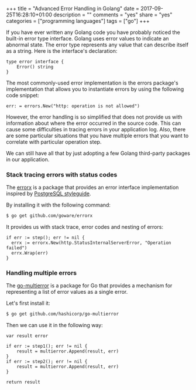 +++
title = "Advanced Error Handling in Golang"
date = 2017-09-25T16:28:10+01:00
description = ""
comments = "yes"
share = "yes"
categories = ["programming languages"]
tags = ["go"]
+++

If you have ever written any Golang code you have probably noticed the built-in
error type interface. Golang uses error values to indicate an abnormal state.
The error type represents any value that can describe itself as a string. Here
is the interface's declaration:

```golang
type error interface {
    Error() string
}
```

The most commonly-used error implementation is the errors package's
implementation that allows you to instantiate errors by using the following
code snippet:

```golang
err: = errors.New("http: operation is not allowed")
```

However, the error handling is so simplified that does not provide us with
information about where the error occurred in the source code. This can cause
some difficulties in tracing errors in your application log.  Also, there are
some particular situations that you have multiple errors that you want to
correlate with particular operation step.

We can still have all that by just adopting a few Golang third-party packages
in our application.

### Stack tracing errors with status codes

The [errorx](github.com/goware/errorx) is a package that provides an error
interface implementation inspired by [PostgreSQL
styleguide](http://www.postgresql.org/docs/devel/static/error-style-guide.html). 

By installing it with the following command:

```bash
$ go get github.com/goware/errorx
```

It provides us with stack trace, error codes and nesting of errors:

```golang
if err := step(); err != nil {
  errx := errorx.New(http.StatusInternalServerError, "Operation failed")
  errx.Wrap(err)
}
```

### Handling multiple errors

The [go-multierror](https://github.com/hashicorp/go-multierror) is a package
for Go that provides a mechanism for representing a list of error values as a
single error.

Let's first install it:

```bash
$ go get github.com/hashicorp/go-multierror
```

Then we can use it in the following way:

```golang
var result error

if err := step1(); err != nil {
    result = multierror.Append(result, err)
}
if err := step2(); err != nil {
    result = multierror.Append(result, err)
}

return result
```
